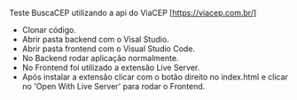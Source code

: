 Teste BuscaCEP utilizando a api do ViaCEP [https://viacep.com.br/]

- Clonar código.
- Abrir pasta backend com o Visal Studio.
- Abrir pasta frontend com o Visual Studio Code.
- No Backend rodar aplicação normalmente.
- No Frontend foi utilizado a extensão Live Server.
- Após instalar a extensão clicar com o botão direito no index.html e clicar no 'Open With Live Server' para rodar o Frontend.
